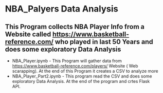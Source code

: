 # NBA_Palyers Data Analysis


## This Program collects NBA Player Info from a Website called https://www.basketball-reference.com/ who played in last 50 Years and does some exploratory Data Analysis

*   NBA_Player.ipynb - This Program will gather data from https://www.basketball-reference.com/players/ Website ( Web scarapping). At the end of        this Program it creates a CSV to analyze more
*   NBA_Player_Part2.ipynb - This program read the CSV and  does some exploratory Data Analysis. At the end of the program and crtes Flask API. 
